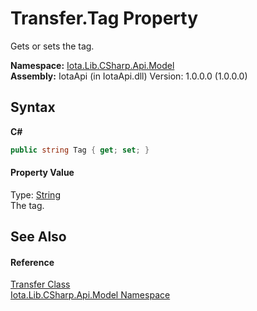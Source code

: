 # Transfer.Tag Property 
 

Gets or sets the tag.

**Namespace:**&nbsp;<a href="N_Iota_Lib_CSharp_Api_Model">Iota.Lib.CSharp.Api.Model</a><br />**Assembly:**&nbsp;IotaApi (in IotaApi.dll) Version: 1.0.0.0 (1.0.0.0)

## Syntax

**C#**<br />
``` C#
public string Tag { get; set; }
```


#### Property Value
Type: <a href="http://msdn2.microsoft.com/en-us/library/s1wwdcbf" target="_blank">String</a><br />The tag.

## See Also


#### Reference
<a href="T_Iota_Lib_CSharp_Api_Model_Transfer">Transfer Class</a><br /><a href="N_Iota_Lib_CSharp_Api_Model">Iota.Lib.CSharp.Api.Model Namespace</a><br />